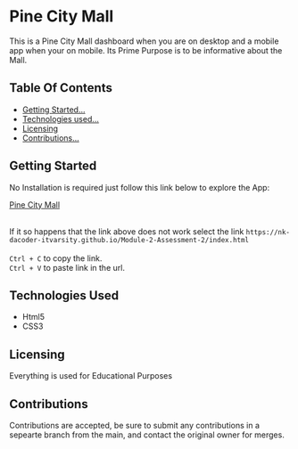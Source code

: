 <h1>Pine City Mall</h1>

<p>
    This is a Pine City Mall dashboard when you are on desktop and a mobile app when your on mobile. Its Prime Purpose is to be informative about the Mall.
</p>

<h2>Table Of Contents</h2>
<ul>
    <li><a href="#getting-started">Getting Started...</a></li>
    <li><a href="#technologies-used">Technologies used...</a></li>
    <li><a href="#licensing">Licensing</a></li>
    <li><a href="#contribution">Contributions...</a></li>
</ul>

<h2 id="getting-started">Getting Started</h2>

<p>No Installation is required just follow this link below to explore the App:</p>
<a href="https://nk-dacoder-itvarsity.github.io/Module-2-Assessment-2/index.html">Pine City Mall</a>
<br>
<br>
<p>If it so happens that the link above does not work select the link <code>https://nk-dacoder-itvarsity.github.io/Module-2-Assessment-2/index.html</code> <br><br><code>Ctrl + C</code> to copy the link.<br>
<code>Ctrl + V</code> to paste link in the url.

<h2 id="technologies-used">Technologies Used</h2>
<ul>
    <li>Html5</li>
    <li>CSS3</li>
</ul>

<h2 id="licensing">Licensing</h2>
<p>
    Everything is used for Educational Purposes
</p>

<h2 id="contribution">Contributions</h2>
<p>
    Contributions are accepted, be sure to submit any contributions in a sepearte branch from the main,
    and contact the original owner for merges.
</p>